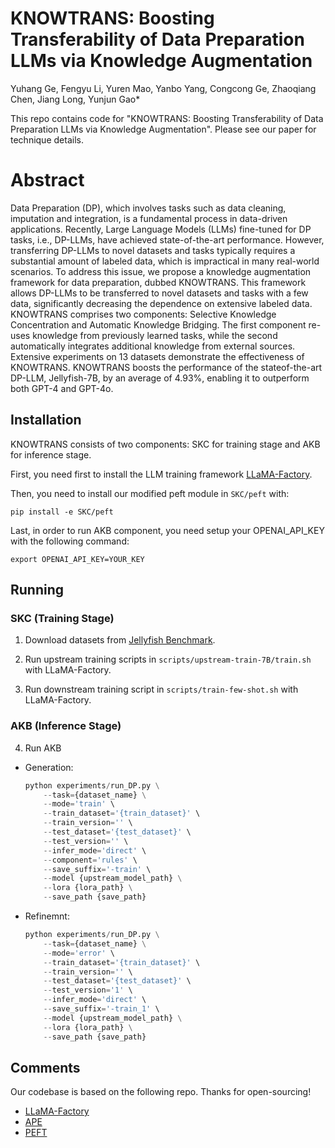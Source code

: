 # KNOWTRANS: Boosting Transferability of Data Preparation LLMs via Knowledge Augmentation

Yuhang Ge, Fengyu Li, Yuren Mao, Yanbo Yang, Congcong Ge, Zhaoqiang Chen, Jiang Long, Yunjun Gao*

This repo contains code for "KNOWTRANS: Boosting Transferability of Data Preparation LLMs via Knowledge Augmentation". Please see our paper for technique details.

# Abstract

Data Preparation (DP), which involves tasks such as data cleaning, imputation and integration, is a fundamental process in data-driven applications. Recently, Large Language Models (LLMs) fine-tuned for DP tasks, i.e., DP-LLMs, have achieved state-of-the-art performance. However, transferring DP-LLMs to novel datasets and tasks typically requires a substantial amount of labeled data, which is impractical in many real-world scenarios. To address this issue, we propose a knowledge augmentation framework for data preparation, dubbed KNOWTRANS. This framework allows DP-LLMs to be transferred to novel datasets and tasks with a few data, significantly decreasing the dependence on extensive labeled data. KNOWTRANS comprises two components: Selective Knowledge Concentration and Automatic Knowledge Bridging. The first component re-uses knowledge from previously learned tasks, while the second automatically integrates additional knowledge from external sources. Extensive experiments on 13 datasets demonstrate the effectiveness of KNOWTRANS. KNOWTRANS boosts the performance of the stateof-the-art DP-LLM, Jellyfish-7B, by an average of 4.93%, enabling it to outperform both GPT-4 and GPT-4o.

## Installation

KNOWTRANS consists of two components: SKC for training stage and AKB for inference stage.

First, you need first to install the LLM training framework [LLaMA-Factory](https://github.com/hiyouga/LLaMA-Factory).

Then, you need to install our modified peft module in `SKC/peft` with:

```
pip install -e SKC/peft
```

Last, in order to run AKB component, you need setup your OPENAI_API_KEY with the following command:

```
export OPENAI_API_KEY=YOUR_KEY
```
<!-- 
## Dataset Preparation
1. Transfer instance to string.
   
   `python AKB/data_utils/prepare.py`

2. Export instruction datasets.
    ```python
    python experiments/run_DP.py \
        --task={task} \
        --mode='export' \
        --test_dataset={dataset} \
        --test_version='' \
        --save_suffix='test'
    ```

3. (optional) If In-context Learning is necessary, add "--export_as_demo true" parameter to generate damo datasets based on train.json and use "ICL_method".  -->

## Running

### SKC (Training Stage)

1. Download datasets from [Jellyfish Benchmark](https://huggingface.co/datasets/NECOUDBFM/Jellyfish-Instruct).
   
2. Run upstream training scripts in `scripts/upstream-train-7B/train.sh` with LLaMA-Factory.

3. Run downstream training script in `scripts/train-few-shot.sh` with LLaMA-Factory.

### AKB (Inference Stage)

4. Run AKB
   
 - Generation:
    ```python
    python experiments/run_DP.py \
        --task={dataset_name} \
        --mode='train' \
        --train_dataset='{train_dataset}' \
        --train_version='' \
        --test_dataset='{test_dataset}' \
        --test_version='' \
        --infer_mode='direct' \
        --component='rules' \
        --save_suffix='-train' \
        --model {upstream_model_path} \
        --lora {lora_path} \
        --save_path {save_path}
    ```

- Refinemnt:
    ```python
    python experiments/run_DP.py \
        --task={dataset_name} \
        --mode='error' \
        --train_dataset='{train_dataset}' \
        --train_version='' \
        --test_dataset='{test_dataset}' \
        --test_version='1' \
        --infer_mode='direct' \
        --save_suffix='-train_1' \
        --model {upstream_model_path} \
        --lora {lora_path} \
        --save_path {save_path}
    ```

## Comments

Our codebase is based on the following repo. Thanks for open-sourcing!

- [LLaMA-Factory](https://github.com/hiyouga/LLaMA-Factory)
- [APE](https://github.com/keirp/automatic_prompt_engineer)
- [PEFT](https://github.com/huggingface/peft)
